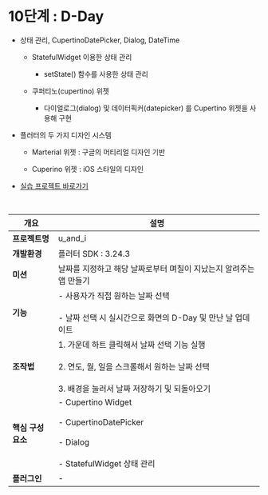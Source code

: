 # 10단계 : D-Day
- 상태 관리, CupertinoDatePicker, Dialog, DateTime

  - StatefulWidget 이용한 상태 관리
 
    - setState() 함수를 사용한 상태 관리
   
  - 쿠퍼티노(cupertino) 위젯
 
    - 다이얼로그(dialog) 및 데이터픽커(datepicker) 를 Cupertino 위젯을 사용해 구현
 
- 플러터의 두 가지 디자인 시스템

  - Marterial 위젯 : 구글의 머티리얼 디자인 기반
 
  - Cuperino 위젯 : iOS 스타일의 디자인

- [실습 프로젝트 바로가기](https://github.com/SVW-App-Develop/U_And_I.git)

<br>

|개요|설명|
|-|-|
|**프로젝트명**|u_and_i|
|**개발환경**|플러터 SDK : 3.24.3|
|**미션**|날짜를 지정하고 해당 날짜로부터 며칠이 지났는지 알려주는 앱 만들기|
|**기능**|- 사용자가 직접 원하는 날짜 선택<br><br>- 날짜 선택 시 실시간으로 화면의 D-Day 및 만난 날 업데이트|
|**조작법**|1. 가운데 하트 클릭해서 날짜 선택 기능 실행<br><br>2. 연도, 월, 일을 스크롤해서 원하는 날짜 선택<br><br>3. 배경을 눌러서 날짜 저장하기 및 되돌아오기|
|**핵심 구성요소**|- Cupertino Widget<br><br>- CupertinoDatePicker<br><br>- Dialog<br><br>- StatefulWidget 상태 관리|
|**플러그인**|-|

<br>














